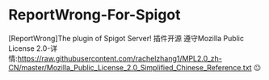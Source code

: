 # ReportWrong-For-Spigot
[ReportWrong]The plugin of Spigot Server!
插件开源 遵守Mozilla Public License 2.0-详情:https://raw.githubusercontent.com/rachelzhang1/MPL2.0_zh-CN/master/Mozilla_Public_License_2.0_Simplified_Chinese_Reference.txt 😐
